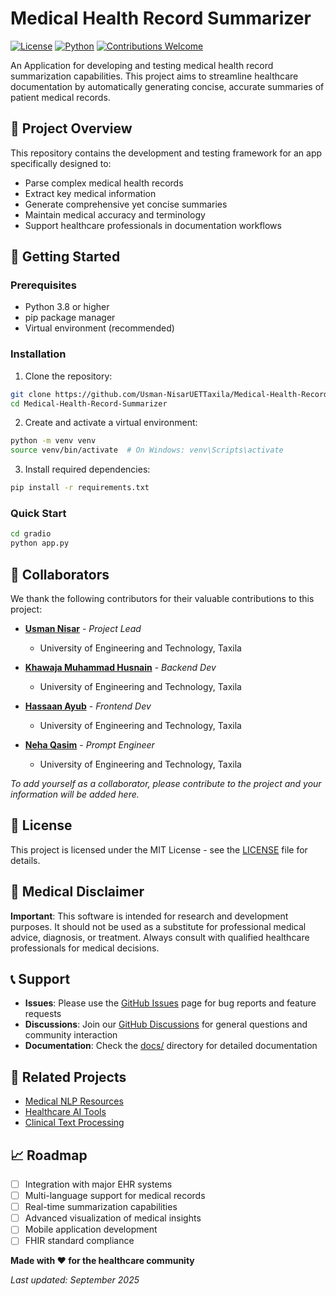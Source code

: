 # Medical Health Record Summarizer

[![License](https://img.shields.io/badge/license-MIT-blue.svg)](LICENSE)
[![Python](https://img.shields.io/badge/python-3.8+-blue.svg)](https://www.python.org/downloads/)
[![Contributions Welcome](https://img.shields.io/badge/contributions-welcome-brightgreen.svg)](CONTRIBUTING.md)

An Application for developing and testing medical health record summarization capabilities. This project aims to streamline healthcare documentation by automatically generating concise, accurate summaries of patient medical records.

## 🎯 Project Overview

This repository contains the development and testing framework for an app specifically designed to:
- Parse complex medical health records
- Extract key medical information
- Generate comprehensive yet concise summaries
- Maintain medical accuracy and terminology
- Support healthcare professionals in documentation workflows

## 🚀 Getting Started

### Prerequisites

- Python 3.8 or higher
- pip package manager
- Virtual environment (recommended)

### Installation

1. Clone the repository:
```bash
git clone https://github.com/Usman-NisarUETTaxila/Medical-Health-Record-Summarizer.git
cd Medical-Health-Record-Summarizer
```

2. Create and activate a virtual environment:
```bash
python -m venv venv
source venv/bin/activate  # On Windows: venv\Scripts\activate
```

3. Install required dependencies:
```bash
pip install -r requirements.txt
```

### Quick Start

```bash
cd gradio
python app.py
```

## 👥 Collaborators

We thank the following contributors for their valuable contributions to this project:

- **[Usman Nisar](https://github.com/Usman-NisarUETTaxila)** - *Project Lead*
  - University of Engineering and Technology, Taxila

- **[Khawaja Muhammad Husnain](https://github.com/khhasnain05)** - *Backend Dev*
  - University of Engineering and Technology, Taxila

- **[Hassaan Ayub](https://github.com/hassaan1821)** - *Frontend Dev*
  - University of Engineering and Technology, Taxila
 
- **[Neha Qasim](https://github.com/Neha-Qasim)** - *Prompt Engineer*
  - University of Engineering and Technology, Taxila

*To add yourself as a collaborator, please contribute to the project and your information will be added here.*

## 📄 License

This project is licensed under the MIT License - see the [LICENSE](LICENSE) file for details.

## 🏥 Medical Disclaimer

**Important**: This software is intended for research and development purposes. It should not be used as a substitute for professional medical advice, diagnosis, or treatment. Always consult with qualified healthcare professionals for medical decisions.

## 📞 Support

- **Issues**: Please use the [GitHub Issues](https://github.com/Usman-NisarUETTaxila/Medical-Health-Record-Summarizer/issues) page for bug reports and feature requests
- **Discussions**: Join our [GitHub Discussions](https://github.com/Usman-NisarUETTaxila/Medical-Health-Record-Summarizer/discussions) for general questions and community interaction
- **Documentation**: Check the [docs/](docs/) directory for detailed documentation

## 🔗 Related Projects

- [Medical NLP Resources](https://github.com/topics/medical-nlp)
- [Healthcare AI Tools](https://github.com/topics/healthcare-ai)
- [Clinical Text Processing](https://github.com/topics/clinical-text-processing)

## 📈 Roadmap

- [ ] Integration with major EHR systems
- [ ] Multi-language support for medical records
- [ ] Real-time summarization capabilities
- [ ] Advanced visualization of medical insights
- [ ] Mobile application development
- [ ] FHIR standard compliance

**Made with ❤️ for the healthcare community**

*Last updated: September 2025*
